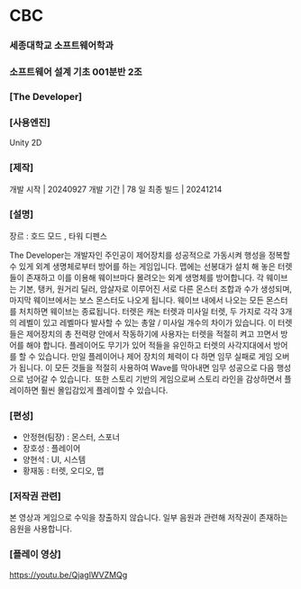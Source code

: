 # CBC

### 세종대학교 소프트웨어학과
### 소프트웨어 설계 기초 001분반 2조 

### [The Developer]

### [사용엔진]
Unity 2D

### [제작]
개발 시작 | 20240927
개발 기간 | 78 일
최종 빌드 | 20241214

### [설명]
장르 : 호드 모드 , 타워 디펜스

 The Developer는 개발자인 주인공이 제어장치를 성공적으로 가동시켜 행성을 정복할 수 있게 외계 생명체로부터 방어를 하는 게임입니다.
맵에는 선봉대가 설치 해 놓은 터렛들이 존재하고 이를 이용해 웨이브마다 몰려오는 외계 생명체를 방어합니다.
각 웨이브는 기본, 탱커, 원거리 딜러, 암살자로 이루어진 서로 다른 몬스터 조합과 수가 생성되며, 마지막 웨이브에서는 보스 몬스터도 나오게 됩니다. 
웨이브 내에서 나오는 모든 몬스터를 처치하면 웨이브는 종료됩니다. 터렛은 캐논 터렛과 미사일 터렛, 두 가지로 각각 3개의 레벨이 있고 레벨마다 발사할 수 있는 총알 / 미사일 개수의 차이가 있습니다. 
이 터렛들은 제어장치의 총 전력량 안에서 작동하기에 사용자는 터렛을 적절히 켜고 끄면서 방어를 해야 합니다. 플레이어도 무기가 있어 적들을 유인하고 터렛의 사각지대에서 방어를 할 수 있습니다.
만일 플레이어나 제어 장치의 체력이 다 하면 임무 실패로 게임 오버가 됩니다. 이 모든 것들을 적절히 사용하여 Wave를 막아내면 임무 성공으로 다음 행성으로 넘어갈 수 있습니다. 
또한 스토리 기반의 게임으로써 스토리 라인을 감상하면서 플레이하면 훨씬 몰입감있게 플레이할 수 있습니다. 

### [편성]
- 안정현(팀장) : 몬스터, 스포너
- 장호성 : 플레이어
- 양현석 : UI, 시스템
- 황재동 : 터렛, 오디오, 맵

### [저작권 관련]
본 영상과 게임으로 수익을 창출하지 않습니다.
일부 음원과 관련해 저작권이 존재하는 음원을 사용합니다.

### [플레이 영상]
https://youtu.be/QjagIWVZMQg
